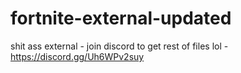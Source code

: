 # fortnite-external-updated
shit ass external - join discord to get rest of files lol - https://discord.gg/Uh6WPv2suy




